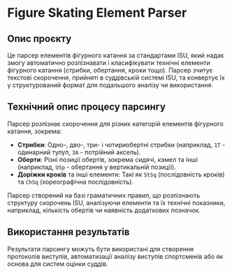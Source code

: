 # Figure Skating Element Parser

## Опис проєкту

Це парсер елементів фігурного катання за стандартами ISU, який надає змогу автоматично розпізнавати і класифікувати технічні елементи фігурного катання (стрибки, обертання, кроки тощо). Парсер зчитує текстові скорочення, прийняті в суддівській системі ISU, та конвертує їх у структурований формат для подальшого аналізу чи використання.

## Технічний опис процесу парсингу

Парсер розпізнає скорочення для різних категорій елементів фігурного катання, зокрема:
- **Стрибки**: Одно-, дво-, три- і чотириобертні стрибки (наприклад, `1T` - одинарний тулуп, `3A` - потрійний аксель).
- **Оберти**: Різні позиції обертів, зокрема сидячі, кэмел та інші (наприклад, `USp` - обертання у вертикальній позиції).
- **Доріжки кроків** та інші елементи: Такі як `StSq` (послідовність кроків) та `ChSq` (хореографічна послідовність).

Парсер створений на базі граматичних правил, що розпізнають структуру скорочень ISU, аналізуючи елементи та їх технічні показники, наприклад, кількість обертів чи наявність додаткових позначок.

## Використання результатів

Результати парсингу можуть бути використані для створення протоколів виступів, автоматизації аналізу виступів спортсменів або як основа для систем оцінки суддів.